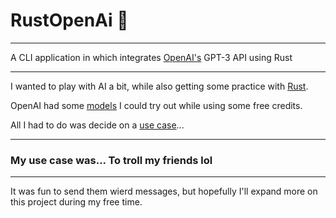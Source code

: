 # RustOpenAi 🤖

--- 

A CLI application in which integrates [OpenAI's](https://openai.com/api/) GPT-3 API using Rust

---

I wanted to play with AI a bit, while also getting some practice with [Rust](https://www.rust-lang.org/).

OpenAI had some [models](https://beta.openai.com/docs/models/overview) I could try out while using some free credits.

All I had to do was decide on a [use case](https://beta.openai.com/examples/)...

---

### My use case was... To troll my friends lol

---

It was fun to send them wierd messages, but hopefully I'll expand more on this project during my free time.
